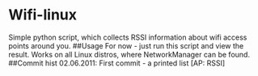 # Wifi-linux
Simple python script, which collects RSSI information about wifi access points around you.
##Usage
For now - just run this script and view the result. Works on all Linux distros, where NetworkManager can be found.
##Commit hist
    02.06.2011: First commit - a printed list [AP: RSSI]
